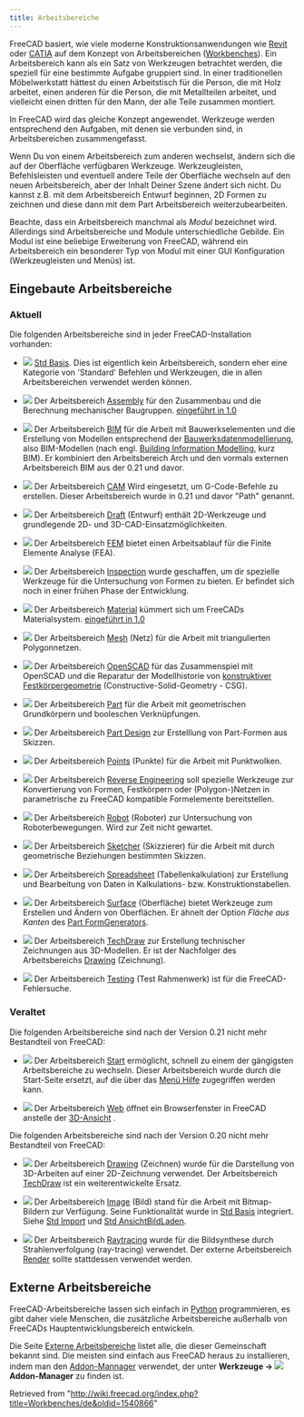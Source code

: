 ```yaml
---
title: Arbeitsbereiche
---
```


FreeCAD basiert, wie viele moderne Konstruktionsanwendungen wie [Revit](https://de.wikipedia.org/wiki/Autodesk_Revit) oder [CATIA](https://de.wikipedia.org/wiki/CATIA) auf dem Konzept von Arbeitsbereichen ([Workbenches](https://en.wikipedia.org/wiki/Workbench)). Ein Arbeitsbereich kann als ein Satz von Werkzeugen betrachtet werden, die speziell für eine bestimmte Aufgabe gruppiert sind. In einer traditionellen Möbelwerkstatt hättest du einen Arbeitstisch für die Person, die mit Holz arbeitet, einen anderen für die Person, die mit Metallteilen arbeitet, und vielleicht einen dritten für den Mann, der alle Teile zusammen montiert.

In FreeCAD wird das gleiche Konzept angewendet. Werkzeuge werden entsprechend den Aufgaben, mit denen sie verbunden sind, in Arbeitsbereichen zusammengefasst.

Wenn Du von einem Arbeitsbereich zum anderen wechselst, ändern sich die auf der Oberfläche verfügbaren Werkzeuge. Werkzeugleisten, Befehlsleisten und eventuell andere Teile der Oberfläche wechseln auf den neuen Arbeitsbereich, aber der Inhalt Deiner Szene ändert sich nicht. Du kannst z.B. mit dem Arbeitsbereich Entwurf beginnen, 2D Formen zu zeichnen und diese dann mit dem Part Arbeitsbereich weiterzubearbeiten.

Beachte, dass ein Arbeitsbereich manchmal als _Modul_ bezeichnet wird. Allerdings sind Arbeitsbereiche und Module unterschiedliche Gebilde. Ein Modul ist eine beliebige Erweiterung von FreeCAD, während ein Arbeitsbereich ein besonderer Typ von Modul mit einer GUI Konfiguration (Werkzeugleisten und Menüs) ist.

## Eingebaute Arbeitsbereiche

### Aktuell

Die folgenden Arbeitsbereiche sind in jeder FreeCAD-Installation vorhanden:

- ![](/images/Freecad.svg) [Std Basis](/Std_Base/de "Std Base/de"). Dies ist eigentlich kein Arbeitsbereich, sondern eher eine Kategorie von 'Standard' Befehlen und Werkzeugen, die in allen Arbeitsbereichen verwendet werden können.

- ![](/images/Workbench_Assembly.svg) Der Arbeitsbereich [Assembly](/Assembly_Workbench/de "Assembly Workbench/de") für den Zusammenbau und die Berechnung mechanischer Baugruppen. [eingeführt in 1.0](/Release_notes_1.0/de "Release notes 1.0/de")

- ![](/images/Workbench_BIM.svg) Der Arbeitsbereich [BIM](/BIM_Workbench/de "BIM Workbench/de") für die Arbeit mit Bauwerkselementen und die Erstellung von Modellen entsprechend der [Bauwerksdatenmodellierung](https://de.wikipedia.org/wiki/Building_Information_Modeling), also BIM-Modellen (nach engl. [Building Information Modelling](https://en.wikipedia.org/wiki/Building_information_modeling), kurz BIM). Er kombiniert den Arbeitsbereich Arch und den vormals externen Arbeitsbereich BIM aus der 0.21 und davor.

- ![](/images/Workbench_CAM.svg) Der Arbeitsbereich [CAM](/CAM_Workbench/de "CAM Workbench/de") Wird eingesetzt, um G-Code-Befehle zu erstellen. Dieser Arbeitsbereich wurde in 0.21 und davor "Path" genannt.

- ![](/images/Workbench_Draft.svg) Der Arbeitsbereich [Draft](/Draft_Workbench/de "Draft Workbench/de") (Entwurf) enthält 2D-Werkzeuge und grundlegende 2D- und 3D-CAD-Einsatzmöglichkeiten.

- ![](/images/Workbench_FEM.svg) Der Arbeitsbereich [FEM](/FEM_Workbench/de "FEM Workbench/de") bietet einen Arbeitsablauf für die Finite Elemente Analyse (FEA).

- ![](/images/Workbench_Inspection.svg) Der Arbeitsbereich [Inspection](/Inspection_Workbench/de "Inspection Workbench/de") wurde geschaffen, um dir spezielle Werkzeuge für die Untersuchung von Formen zu bieten. Er befindet sich noch in einer frühen Phase der Entwicklung.

- ![](/images/Workbench_Material.svg) Der Arbeitsbereich [Material](/Material_Workbench/de "Material Workbench/de") kümmert sich um FreeCADs Materialsystem. [eingeführt in 1.0](/Release_notes_1.0/de "Release notes 1.0/de")

- ![](/images/Workbench_Mesh.svg) Der Arbeitsbereich [Mesh](/Mesh_Workbench/de "Mesh Workbench/de") (Netz) für die Arbeit mit triangulierten Polygonnetzen.

- ![](/images/Workbench_OpenSCAD.svg) Der Arbeitsbereich [OpenSCAD](/OpenSCAD_Workbench/de "OpenSCAD Workbench/de") für das Zusammenspiel mit OpenSCAD und die Reparatur der Modellhistorie von [konstruktiver Festkörpergeometrie](/Constructive_solid_geometry/de "Constructive solid geometry/de") (Constructive-Solid-Geometry - CSG).

- ![](/images/Workbench_Part.svg) Der Arbeitsbereich [Part](/Part_Workbench/de "Part Workbench/de") für die Arbeit mit geometrischen Grundkörpern und booleschen Verknüpfungen.

- ![](/images/Workbench_PartDesign.svg) Der Arbeitsbereich [Part Design](/PartDesign_Workbench/de "PartDesign Workbench/de") zur Erstelllung von Part-Formen aus Skizzen.

- ![](/images/Workbench_Points.svg) Der Arbeitsbereich [Points](/Points_Workbench/de "Points Workbench/de") (Punkte) für die Arbeit mit Punktwolken.

- ![](/images/Workbench_Reverse_Engineering.svg) Der Arbeitsbereich [Reverse Engineering](/Reverse_Engineering_Workbench/de "Reverse Engineering Workbench/de") soll spezielle Werkzeuge zur Konvertierung von Formen, Festkörpern oder (Polygon-)Netzen in parametrische zu FreeCAD kompatible Formelemente bereitstellen.

- ![](/images/Workbench_Robot.svg) Der Arbeitsbereich [Robot](/Robot_Workbench/de "Robot Workbench/de") (Roboter) zur Untersuchung von Roboterbewegungen. Wird zur Zeit nicht gewartet.

- ![](/images/Workbench_Sketcher.svg) Der Arbeitsbereich [Sketcher](/Sketcher_Workbench/de "Sketcher Workbench/de") (Skizzierer) für die Arbeit mit durch geometrische Beziehungen bestimmten Skizzen.

- ![](/images/Workbench_Spreadsheet.svg) Der Arbeitsbereich [Spreadsheet](/Spreadsheet_Workbench/de "Spreadsheet Workbench/de") (Tabellenkalkulation) zur Erstellung und Bearbeitung von Daten in Kalkulations- bzw. Konstruktionstabellen.

- ![](/images/Workbench_Surface.svg) Der Arbeitsbereich [Surface](/Surface_Workbench/de "Surface Workbench/de") (Oberfläche) bietet Werkzeuge zum Erstellen und Ändern von Oberflächen. Er ähnelt der Option _Fläche aus Kanten_ des [Part FormGenerators](/Part_Builder/de "Part Builder/de").

- ![](/images/Workbench_TechDraw.svg) Der Arbeitsbereich [TechDraw](/TechDraw_Workbench/de "TechDraw Workbench/de") zur Erstellung technischer Zeichnungen aus 3D-Modellen. Er ist der Nachfolger des Arbeitsbereichs [Drawing](/Drawing_Workbench/de "Drawing Workbench/de") (Zeichnung).

- ![](/images/Workbench_Test.svg) Der Arbeitsbereich [Testing](/Testing/de "Testing/de") (Test Rahmenwerk) ist für die FreeCAD-Fehlersuche.

### Veraltet

Die folgenden Arbeitsbereiche sind nach der Version 0.21 nicht mehr Bestandteil von FreeCAD:

- ![](/images/Workbench_Start.svg) Der Arbeitsbereich [Start](/Start_Workbench/de "Start Workbench/de") ermöglicht, schnell zu einem der gängigsten Arbeitsbereiche zu wechseln. Dieser Arbeitsbereich wurde durch die Start-Seite ersetzt, auf die über das [Menü Hilfe](/Std_Help_Menu/de "Std Help Menu/de") zugegriffen werden kann.

- ![](/images/Workbench_Web.svg) Der Arbeitsbereich [Web](/Web_Workbench/de "Web Workbench/de") öffnet ein Browserfenster in FreeCAD anstelle der [3D-Ansicht](/3D_view/de "3D view/de") .

Die folgenden Arbeitsbereiche sind nach der Version 0.20 nicht mehr Bestandteil von FreeCAD:

- ![](/images/Workbench_Drawing.svg) Der Arbeitsbereich [Drawing](/Drawing_Workbench/de "Drawing Workbench/de") (Zeichnen) wurde für die Darstellung von 3D-Arbeiten auf einer 2D-Zeichnung verwendet. Der Arbeitsbereich [TechDraw](/TechDraw_Workbench/de "TechDraw Workbench/de") ist ein weiterentwickelte Ersatz.

- ![](/images/Workbench_Image.svg) Der Arbeitsbereich [Image](/Image_Workbench/de "Image Workbench/de") (Bild) stand für die Arbeit mit Bitmap-Bildern zur Verfügung. Seine Funktionalität wurde in [Std Basis](/Std_Base/de "Std Base/de") integriert. Siehe [Std Import](/Std_Import/de "Std Import/de") und [Std AnsichtBildLaden](/Std_ViewLoadImage/de "Std ViewLoadImage/de").

- ![](/images/Workbench_Raytracing.svg) Der Arbeitsbereich [Raytracing](/Raytracing_Workbench/de "Raytracing Workbench/de") wurde für die Bildsynthese durch Strahlenverfolgung (ray-tracing) verwendet. Der externe Arbeitsbereich [Render](https://github.com/FreeCAD/FreeCAD-render) sollte stattdessen verwendet werden.

## Externe Arbeitsbereiche

FreeCAD-Arbeitsbereiche lassen sich einfach in [Python](/Python/de "Python/de") programmieren, es gibt daher viele Menschen, die zusätzliche Arbeitsbereiche außerhalb von FreeCADs Hauptentwicklungsbereich entwickeln.

Die Seite [Externe Arbeitsbereiche](/External_workbenches/de "External workbenches/de") listet alle, die dieser Gemeinschaft bekannt sind. Die meisten sind einfach aus FreeCAD heraus zu installieren, indem man den [Addon-Mannager](/Std_AddonMgr/de "Std AddonMgr/de") verwendet, der unter **Werkzeuge → ![](/images/Std_AddonMgr.svg) Addon-Manager** zu finden ist.

Retrieved from "<http://wiki.freecad.org/index.php?title=Workbenches/de&oldid=1540866>"

